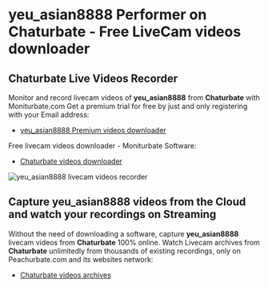 # yeu_asian8888 Performer on Chaturbate - Free LiveCam videos downloader

## Chaturbate Live Videos Recorder

Monitor and record livecam videos of **yeu_asian8888** from **Chaturbate** with Moniturbate.com
Get a premium trial for free by just and only registering with your Email address:
* [yeu_asian8888 Premium videos downloader](https://moniturbate.com/request-demo-licence-key.html)

Free livecam videos downloader - Moniturbate Software:
* [Chaturbate videos downloader](https://moniturbate.com/moniturbate-download-software.html)

![yeu_asian8888 livecam videos recorder](https://peachurnet.com/templates/moniturbate-software.png)


## Capture yeu_asian8888 videos from the Cloud and watch your recordings on Streaming

Without the need of downloading a software, capture **yeu_asian8888** livecam videos from **Chaturbate** 100% online.
Watch Livecam archives from **Chaturbate** unlimitedly from thousands of existing recordings, only on Peachurbate.com and its websites network:
* [Chaturbate videos archives](https://peachurnet.com/)